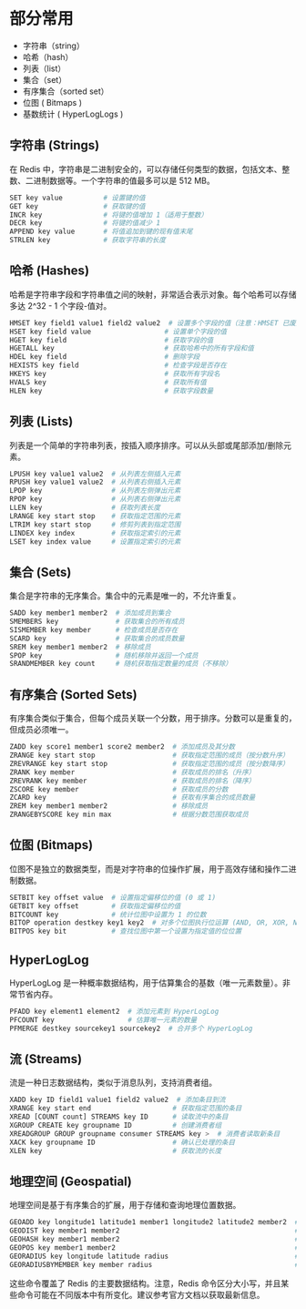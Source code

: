 # 部分常用
- 字符串（string）
- 哈希（hash）
- 列表（list）
- 集合（set）
- 有序集合（sorted set）
- 位图 ( Bitmaps )
- 基数统计 ( HyperLogLogs )

## 字符串 (Strings)
在 Redis 中，字符串是二进制安全的，可以存储任何类型的数据，包括文本、整数、二进制数据等。一个字符串的值最多可以是 512 MB。

```sh
SET key value          # 设置键的值
GET key                # 获取键的值
INCR key               # 将键的值增加 1（适用于整数）
DECR key               # 将键的值减少 1
APPEND key value       # 将值追加到键的现有值末尾
STRLEN key             # 获取字符串的长度
```

## 哈希 (Hashes)
哈希是字符串字段和字符串值之间的映射，非常适合表示对象。每个哈希可以存储多达 2^32 - 1 个字段-值对。

```sh
HMSET key field1 value1 field2 value2  # 设置多个字段的值（注意：HMSET 已废弃，推荐用 HSET）
HSET key field value                  # 设置单个字段的值
HGET key field                        # 获取字段的值
HGETALL key                           # 获取哈希中的所有字段和值
HDEL key field                        # 删除字段
HEXISTS key field                     # 检查字段是否存在
HKEYS key                             # 获取所有字段名
HVALS key                             # 获取所有值
HLEN key                              # 获取字段数量
```

## 列表 (Lists)
列表是一个简单的字符串列表，按插入顺序排序。可以从头部或尾部添加/删除元素。

```sh
LPUSH key value1 value2  # 从列表左侧插入元素
RPUSH key value1 value2  # 从列表右侧插入元素
LPOP key                 # 从列表左侧弹出元素
RPOP key                 # 从列表右侧弹出元素
LLEN key                 # 获取列表长度
LRANGE key start stop    # 获取指定范围的元素
LTRIM key start stop     # 修剪列表到指定范围
LINDEX key index         # 获取指定索引的元素
LSET key index value     # 设置指定索引的元素
```

## 集合 (Sets)
集合是字符串的无序集合。集合中的元素是唯一的，不允许重复。

```sh
SADD key member1 member2  # 添加成员到集合
SMEMBERS key              # 获取集合的所有成员
SISMEMBER key member      # 检查成员是否存在
SCARD key                 # 获取集合的成员数量
SREM key member1 member2  # 移除成员
SPOP key                  # 随机移除并返回一个成员
SRANDMEMBER key count     # 随机获取指定数量的成员（不移除）
```

## 有序集合 (Sorted Sets)
有序集合类似于集合，但每个成员关联一个分数，用于排序。分数可以是重复的，但成员必须唯一。

```sh
ZADD key score1 member1 score2 member2  # 添加成员及其分数
ZRANGE key start stop                   # 获取指定范围的成员（按分数升序）
ZREVRANGE key start stop                # 获取指定范围的成员（按分数降序）
ZRANK key member                        # 获取成员的排名（升序）
ZREVRANK key member                     # 获取成员的排名（降序）
ZSCORE key member                       # 获取成员的分数
ZCARD key                               # 获取有序集合的成员数量
ZREM key member1 member2                # 移除成员
ZRANGEBYSCORE key min max               # 根据分数范围获取成员
```

## 位图 (Bitmaps)
位图不是独立的数据类型，而是对字符串的位操作扩展，用于高效存储和操作二进制数据。

```sh
SETBIT key offset value  # 设置指定偏移位的值 (0 或 1)
GETBIT key offset        # 获取指定偏移位的值
BITCOUNT key             # 统计位图中设置为 1 的位数
BITOP operation destkey key1 key2  # 对多个位图执行位运算 (AND, OR, XOR, NOT)
BITPOS key bit           # 查找位图中第一个设置为指定值的位位置
```

## HyperLogLog
HyperLogLog 是一种概率数据结构，用于估算集合的基数（唯一元素数量）。非常节省内存。

```sh
PFADD key element1 element2  # 添加元素到 HyperLogLog
PFCOUNT key                  # 估算唯一元素的数量
PFMERGE destkey sourcekey1 sourcekey2  # 合并多个 HyperLogLog
```

## 流 (Streams)
流是一种日志数据结构，类似于消息队列，支持消费者组。

```sh
XADD key ID field1 value1 field2 value2  # 添加条目到流
XRANGE key start end                    # 获取指定范围的条目
XREAD [COUNT count] STREAMS key ID      # 读取流中的条目
XGROUP CREATE key groupname ID          # 创建消费者组
XREADGROUP GROUP groupname consumer STREAMS key >  # 消费者读取新条目
XACK key groupname ID                   # 确认已处理的条目
XLEN key                                # 获取流的长度
```

## 地理空间 (Geospatial)
地理空间是基于有序集合的扩展，用于存储和查询地理位置数据。

```sh
GEOADD key longitude1 latitude1 member1 longitude2 latitude2 member2  # 添加地理位置
GEODIST key member1 member2                                           # 计算两个成员之间的距离
GEOHASH key member1 member2                                           # 获取成员的 Geohash
GEOPOS key member1 member2                                            # 获取成员的经纬度
GEORADIUS key longitude latitude radius                               # 根据距离查询成员
GEORADIUSBYMEMBER key member radius                                   # 根据成员距离查询其他成员
```

这些命令覆盖了 Redis 的主要数据结构。注意，Redis 命令区分大小写，并且某些命令可能在不同版本中有所变化。建议参考官方文档以获取最新信息。